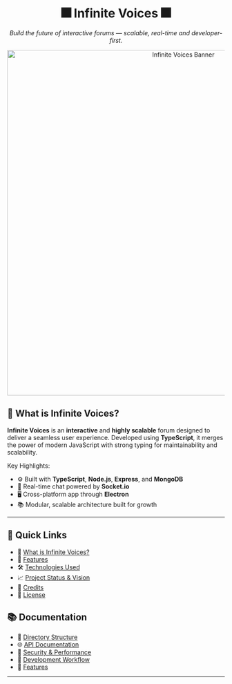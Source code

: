 <h1 align="center">🎆 Infinite Voices 🎆</h1>

<p align="center">
  <em>Build the future of interactive forums — scalable, real-time and developer-first.</em>
</p>

<p align="center">
  <img src="https://github.com/user-attachments/assets/46fac813-f031-4270-beb1-86cb507e4ead" alt="Infinite Voices Banner" width="800">
</p>

## 🎉 What is **Infinite Voices**?

**Infinite Voices** is an **interactive** and **highly scalable** forum designed to deliver a seamless user experience. Developed using **TypeScript**, it merges the power of modern JavaScript with strong typing for maintainability and scalability.

Key Highlights:
- ⚙️ Built with **TypeScript**, **Node.js**, **Express**, and **MongoDB**
- 💬 Real-time chat powered by **Socket.io**
- 🖥️ Cross-platform app through **Electron**
- 📚 Modular, scalable architecture built for growth

---

## 📌 Quick Links

- 🔎 [What is Infinite Voices?](#-what-is-infinite-voices)
- 🚀 [Features](docs/features.md)
- 🛠️ [Technologies Used](docs/skills--technologies-used.md)
- 📈 [Project Status & Vision](docs/current-status.md)
- 📃 [Credits](docs/credits.md)
- 📜 [License](LICENSE.md)

## 📚 Documentation

- 📂 [Directory Structure](docs/DIRECTORY.md)
- 🌐 [API Documentation](docs/API.md)
- 🔐 [Security & Performance](SECURITY.md)
- 🔄 [Development Workflow](docs/WORKFLOW.md)
- 🚀 [Features](docs/FEATURES.md)


---
